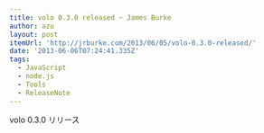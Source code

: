 ```yaml
---
title: volo 0.3.0 released ~ James Burke
author: azu
layout: post
itemUrl: 'http://jrburke.com/2013/06/05/volo-0.3.0-released/'
date: '2013-06-06T07:24:41.335Z'
tags:
  - JavaScript
  - node.js
  - Tools
  - ReleaseNote
---
```

volo 0.3.0 リリース
